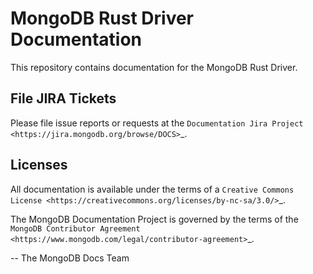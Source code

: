 MongoDB Rust Driver Documentation
=================================

This repository contains documentation for the MongoDB Rust Driver.

File JIRA Tickets
-----------------

Please file issue reports or requests at the `Documentation Jira Project
<https://jira.mongodb.org/browse/DOCS>`_.

Licenses
--------

All documentation is available under the terms of a `Creative Commons
License <https://creativecommons.org/licenses/by-nc-sa/3.0/>`_.

The MongoDB Documentation Project is governed by the terms of the
`MongoDB Contributor Agreement
<https://www.mongodb.com/legal/contributor-agreement>`_.

-- The MongoDB Docs Team
